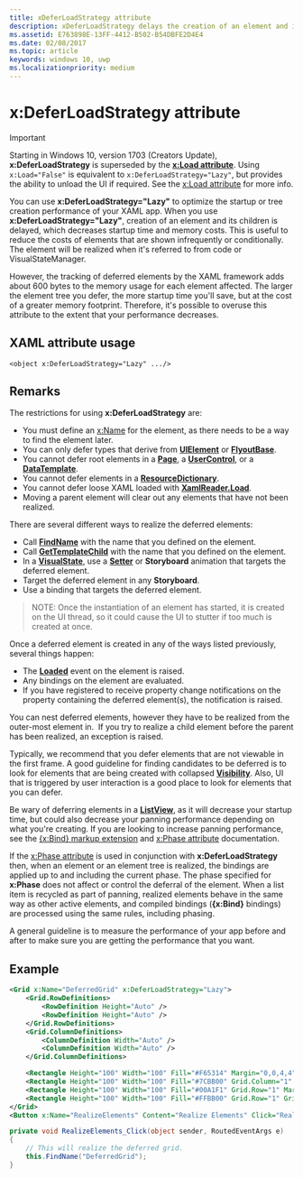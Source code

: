 ```yaml
---
title: xDeferLoadStrategy attribute
description: xDeferLoadStrategy delays the creation of an element and its children, decreasing startup time but increasing memory usage slightly. Each element affected adds about 600 bytes to the memory usage.
ms.assetid: E763898E-13FF-4412-B502-B54DBFE2D4E4
ms.date: 02/08/2017
ms.topic: article
keywords: windows 10, uwp
ms.localizationpriority: medium
---
```

# x:DeferLoadStrategy attribute

> [!IMPORTANT]
> Starting in Windows 10, version 1703 (Creators Update), **x:DeferLoadStrategy** is superseded by the [**x:Load attribute**](x-load-attribute.md). Using `x:Load="False"` is equivalent to `x:DeferLoadStrategy="Lazy"`, but provides the ability to unload the UI if required. See the [x:Load attribute](x-load-attribute.md) for more info.

You can use **x:DeferLoadStrategy="Lazy"** to optimize the startup or tree creation performance of your XAML app. When you use **x:DeferLoadStrategy="Lazy"**, creation of an element and its children is delayed, which decreases startup time and memory costs. This is useful to reduce the costs of elements that are shown infrequently or conditionally. The element will be realized when it's referred to from code or VisualStateManager.

However, the tracking of deferred elements by the XAML framework adds about 600 bytes to the memory usage for each element affected. The larger the element tree you defer, the more startup time you'll save, but at the cost of a greater memory footprint. Therefore, it's possible to overuse this attribute to the extent that your performance decreases.

## XAML attribute usage

``` syntax
<object x:DeferLoadStrategy="Lazy" .../>
```

## Remarks

The restrictions for using **x:DeferLoadStrategy** are:

- You must define an [x:Name](x-name-attribute.md) for the element, as there needs to be a way to find the element later.
- You can only defer types that derive from [**UIElement**](https://docs.microsoft.com/uwp/api/Windows.UI.Xaml.UIElement) or [**FlyoutBase**](https://docs.microsoft.com/uwp/api/Windows.UI.Xaml.Controls.Primitives.FlyoutBase).
- You cannot defer root elements in a [**Page**](https://docs.microsoft.com/uwp/api/windows.ui.xaml.controls.page), a [**UserControl**](https://docs.microsoft.com/uwp/api/windows.ui.xaml.controls.usercontrol), or a [**DataTemplate**](https://docs.microsoft.com/uwp/api/Windows.UI.Xaml.DataTemplate).
- You cannot defer elements in a [**ResourceDictionary**](https://docs.microsoft.com/uwp/api/Windows.UI.Xaml.ResourceDictionary).
- You cannot defer loose XAML loaded with [**XamlReader.Load**](https://docs.microsoft.com/uwp/api/windows.ui.xaml.markup.xamlreader.load).
- Moving a parent element will clear out any elements that have not been realized.

There are several different ways to realize the deferred elements:

- Call [**FindName**](https://docs.microsoft.com/uwp/api/windows.ui.xaml.frameworkelement.findname) with the name that you defined on the element.
- Call [**GetTemplateChild**](https://docs.microsoft.com/uwp/api/windows.ui.xaml.controls.control.gettemplatechild) with the name that you defined on the element.
- In a [**VisualState**](https://docs.microsoft.com/uwp/api/Windows.UI.Xaml.VisualState), use a [**Setter**](https://docs.microsoft.com/uwp/api/Windows.UI.Xaml.Setter) or **Storyboard** animation that targets the deferred element.
- Target the deferred element in any **Storyboard**.
- Use a binding that targets the deferred element.

> NOTE: Once the instantiation of an element has started, it is created on the UI thread, so it could cause the UI to stutter if too much is created at once.

Once a deferred element is created in any of the ways listed previously, several things happen:

- The [**Loaded**](https://docs.microsoft.com/uwp/api/windows.ui.xaml.frameworkelement.loaded) event on the element is raised.
- Any bindings on the element are evaluated.
- If you have registered to receive property change notifications on the property containing the deferred element(s), the notification is raised.

You can nest deferred elements, however they have to be realized from the outer-most element in.  If you try to realize a child element before the parent has been realized, an exception is raised.

Typically, we recommend that you defer elements that are not viewable in the first frame. A good guideline for finding candidates to be deferred is to look for elements that are being created with collapsed [**Visibility**](https://docs.microsoft.com/uwp/api/windows.ui.xaml.uielement.visibility). Also, UI that is triggered by user interaction is a good place to look for elements that you can defer.

Be wary of deferring elements in a [**ListView**](https://docs.microsoft.com/uwp/api/Windows.UI.Xaml.Controls.ListView), as it will decrease your startup time, but could also decrease your panning performance depending on what you're creating. If you are looking to increase panning performance, see the [{x:Bind} markup extension](x-bind-markup-extension.md) and [x:Phase attribute](x-phase-attribute.md) documentation.

If the [x:Phase attribute](x-phase-attribute.md) is used in conjunction with **x:DeferLoadStrategy** then, when an element or an element tree is realized, the bindings are applied up to and including the current phase. The phase specified for **x:Phase** does not affect or control the deferral of the element. When a list item is recycled as part of panning, realized elements behave in the same way as other active elements, and compiled bindings (**{x:Bind}** bindings) are processed using the same rules, including phasing.

A general guideline is to measure the performance of your app before and after to make sure you are getting the performance that you want.

## Example

```xml
<Grid x:Name="DeferredGrid" x:DeferLoadStrategy="Lazy">
    <Grid.RowDefinitions>
        <RowDefinition Height="Auto" />
        <RowDefinition Height="Auto" />
    </Grid.RowDefinitions>
    <Grid.ColumnDefinitions>
        <ColumnDefinition Width="Auto" />
        <ColumnDefinition Width="Auto" />
    </Grid.ColumnDefinitions>

    <Rectangle Height="100" Width="100" Fill="#F65314" Margin="0,0,4,4" />
    <Rectangle Height="100" Width="100" Fill="#7CBB00" Grid.Column="1" Margin="4,0,0,4" />
    <Rectangle Height="100" Width="100" Fill="#00A1F1" Grid.Row="1" Margin="0,4,4,0" />
    <Rectangle Height="100" Width="100" Fill="#FFBB00" Grid.Row="1" Grid.Column="1" Margin="4,4,0,0" />
</Grid>
<Button x:Name="RealizeElements" Content="Realize Elements" Click="RealizeElements_Click"/>
```

```csharp
private void RealizeElements_Click(object sender, RoutedEventArgs e)
{
    // This will realize the deferred grid.
    this.FindName("DeferredGrid");
}
```
